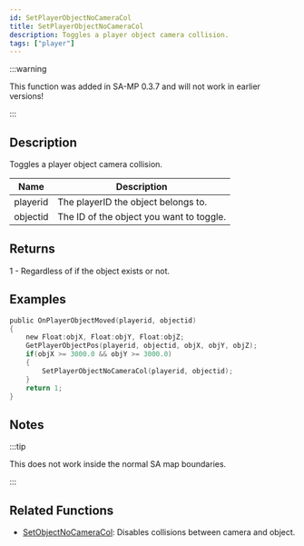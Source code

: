 ```yaml
---
id: SetPlayerObjectNoCameraCol
title: SetPlayerObjectNoCameraCol
description: Toggles a player object camera collision.
tags: ["player"]
---
```


:::warning

This function was added in SA-MP 0.3.7 and will not work in earlier versions!

:::

## Description

Toggles a player object camera collision.

| Name     | Description                              |
| -------- | ---------------------------------------- |
| playerid | The playerID the object belongs to.      |
| objectid | The ID of the object you want to toggle. |

## Returns

1 - Regardless of if the object exists or not.

## Examples

```c
public OnPlayerObjectMoved(playerid, objectid)
{
    new Float:objX, Float:objY, Float:objZ;
    GetPlayerObjectPos(playerid, objectid, objX, objY, objZ);
    if(objX >= 3000.0 && objY >= 3000.0)
    {
        SetPlayerObjectNoCameraCol(playerid, objectid);
    }
    return 1;
}
```

## Notes

:::tip

This does not work inside the normal SA map boundaries.

:::

## Related Functions

- [SetObjectNoCameraCol](SetObjectNoCameraCol.md): Disables collisions between camera and object.
